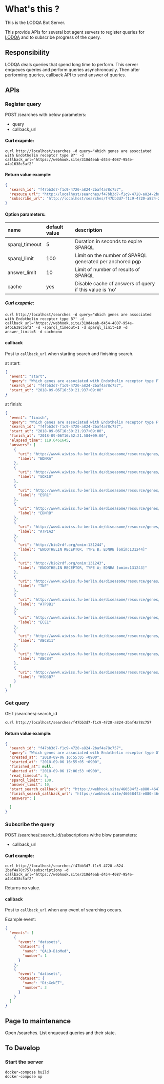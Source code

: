 # What's this ?

This is the LODQA Bot Server.

This provide APIs for several bot agent servers to register queries for [LODQA](http://lodqa.org/) and to subscribe progress of the query.

## Responsibility

LODQA deals queries that spend long time to perform.
This server enqueues queries and perform queries asynchronously.
Then after performing queries, callback API to send answer of queries.

## APIs

### Register query

POST /searches with below parameters:

-   query
-   callback_url

#### Curl exapmle:

    curl http://localhost/searches -d query='Which genes are associated with Endothelin receptor type B?' -d callback_url='https://webhook.site/310d4eab-d454-4087-954e-a4b1638c5af2'

#### Return value example:

```json
{
  "search_id": "f47bb3d7-f1c9-4720-a824-2baf4a78c757",
  "resouce_url": "http://localhost/searches/f47bb3d7-f1c9-4720-a824-2baf4a78c757",
  "subscribe_url": "http://localhost/searches/f47bb3d7-f1c9-4720-a824-2baf4a78c757/subscriptions"
}
```

#### Option parameters:

| name           | default value | description                                              |
| :------------- | :------------ | :------------------------------------------------------- |
| sparql_timeout | 5             | Duration in seconds to expire SPARQL                     |
| sparql_limit   | 100           | Limit on the number of SPARQL generated per anchored pgp |
| answer_limit   | 10            | Limit of number of results of SPARQL                     |
| cache          | yes           | Disable cache of answers of query if this value is 'no'  |

##### Curl exapmle:

    curl http://localhost/searches -d query='Which genes are associated with Endothelin receptor type B?' -d callback_url='https://webhook.site/310d4eab-d454-4087-954e-a4b1638c5af2' -d -sparql_timeout=1 -d sparql_limit=10 -d answer_limit=5 -d cache=no

#### callback

Post to `callback_url` when starting search and finishing search.

at start:

```json
{
  "event": "start",
  "query": "Which genes are associated with Endothelin receptor type F?",
  "search_id": "f47bb3d7-f1c9-4720-a824-2baf4a78c757",
  "start_at": "2018-09-06T16:50:21.937+09:00"
}
```

at finish:

```json
{
  "event": "finish",
  "query": "Which genes are associated with Endothelin receptor type F?",
  "search_id": "f47bb3d7-f1c9-4720-a824-2baf4a78c757",
  "start_at": "2018-09-06T16:50:21.937+09:00",
  "finish_at": "2018-09-06T16:52:21.584+09:00",
  "elapsed_time": 119.6461645,
  "answers": [
    {
      "uri": "http://www4.wiwiss.fu-berlin.de/diseasome/resource/genes/EDNRA",
      "label": "EDNRA"
    },
    {
      "uri": "http://www4.wiwiss.fu-berlin.de/diseasome/resource/genes/SOX10",
      "label": "SOX10"
    },
    {
      "uri": "http://www4.wiwiss.fu-berlin.de/diseasome/resource/genes/ESR1",
      "label": "ESR1"
    },
    {
      "uri": "http://www4.wiwiss.fu-berlin.de/diseasome/resource/genes/EDNRB",
      "label": "EDNRB"
    },
    {
      "uri": "http://www4.wiwiss.fu-berlin.de/diseasome/resource/genes/ATP1A2",
      "label": "ATP1A2"
    },
    {
      "uri": "http://bio2rdf.org/omim:131244",
      "label": "ENDOTHELIN RECEPTOR, TYPE B; EDNRB [omim:131244]"
    },
    {
      "uri": "http://bio2rdf.org/omim:131243",
      "label": "ENDOTHELIN RECEPTOR, TYPE A; EDNRA [omim:131243]"
    },
    {
      "uri": "http://www4.wiwiss.fu-berlin.de/diseasome/resource/genes/TNF",
      "label": "TNF"
    },
    {
      "uri": "http://www4.wiwiss.fu-berlin.de/diseasome/resource/genes/ATP8B1",
      "label": "ATP8B1"
    },
    {
      "uri": "http://www4.wiwiss.fu-berlin.de/diseasome/resource/genes/ECE1",
      "label": "ECE1"
    },
    {
      "uri": "http://www4.wiwiss.fu-berlin.de/diseasome/resource/genes/ABCB11",
      "label": "ABCB11"
    },
    {
      "uri": "http://www4.wiwiss.fu-berlin.de/diseasome/resource/genes/ABCB4",
      "label": "ABCB4"
    },
    {
      "uri": "http://www4.wiwiss.fu-berlin.de/diseasome/resource/genes/HSD3B7",
      "label": "HSD3B7"
    }
  ]
}
```

### Get query

GET /searches/:search_id

    curl http://localhost/searches/f47bb3d7-f1c9-4720-a824-2baf4a78c757

#### Return value example:

```json
{
  "search_id": "f47bb3d7-f1c9-4720-a824-2baf4a78c757",
  "query": "Which genes are associated with Endothelin receptor type G?",
  "created_at": "2018-09-06 16:55:05 +0900",
  "started_at": "2018-09-06 16:55:05 +0900",
  "finished_at": null,
  "aborted_at": "2018-09-06 17:06:53 +0900",
  "read_timeout": 5,
  "sparql_limit": 100,
  "answer_limit": 10,
  "start_search_callback_url": "https://webhook.site/460584f3-e880-4647-913d-d5abf89821b8",
  "finish_search_callback_url": "https://webhook.site/460584f3-e880-4647-913d-d5abf89821b8",
  "answers": [

  ]
}
```

### Subscribe the query

POST /searches/:search_id/subscriptions withe blow parameters:

-   callback_url

#### Curl example:

    curl http://localhost/searches/f47bb3d7-f1c9-4720-a824-2baf4a78c757/subscriptions -d callback_url='https://webhook.site/310d4eab-d454-4087-954e-a4b1638c5af2'

Returns no value.

#### callback

Post to `callback_url` when any event of searching occurs.

Example event:

```json
{
  "events": [
    {
      "event": "datasets",
      "dataset": {
        "name": "QALD-BioMed",
        "number": 1
      }
    },
    {
      "event": "datasets",
      "dataset": {
        "name": "DisGeNET",
        "number": 3
      }
    }
  ]
}
```

## Page to maintenance

Open /searches.
List enqueued queries and their state.

## To Develop

### Start the server

    docker-compose build
    docker-compose up
